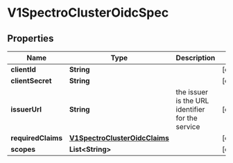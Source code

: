 # V1SpectroClusterOidcSpec

## Properties
Name | Type | Description | Notes
------------ | ------------- | ------------- | -------------
**clientId** | **String** |  |  [optional]
**clientSecret** | **String** |  |  [optional]
**issuerUrl** | **String** | the issuer is the URL identifier for the service |  [optional]
**requiredClaims** | [**V1SpectroClusterOidcClaims**](V1SpectroClusterOidcClaims.md) |  |  [optional]
**scopes** | **List&lt;String&gt;** |  |  [optional]
